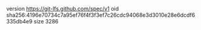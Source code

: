 version https://git-lfs.github.com/spec/v1
oid sha256:4196e70734c7a95ef76f4f3f3ef7c26cdc94068e3d3010e28e6dcdf6335db4e9
size 3286
